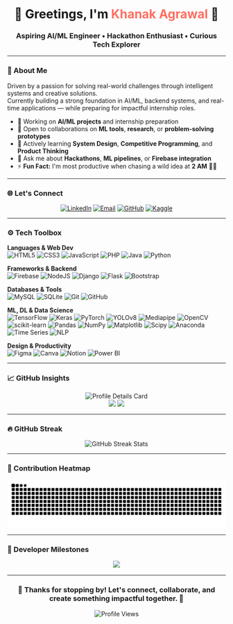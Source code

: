 <h1 align="center">🌟 Greetings, I'm <span style="color:#ff6f61;">Khanak Agrawal</span> 🔬</h1>

<h3 align="center"><strong>Aspiring AI/ML Engineer • Hackathon Enthusiast • Curious Tech Explorer</strong></h3>

---

### 💼 About Me

Driven by a passion for solving real-world challenges through intelligent systems and creative solutions.  
Currently building a strong foundation in AI/ML, backend systems, and real-time applications — while preparing for impactful internship roles.

- 🔭 Working on **AI/ML projects** and internship preparation  
- 🤝 Open to collaborations on **ML tools**, **research**, or **problem-solving prototypes**  
- 🌱 Actively learning **System Design**, **Competitive Programming**, and **Product Thinking**  
- 💬 Ask me about **Hackathons**, **ML pipelines**, or **Firebase integration**  
- ⚡ **Fun Fact:** I'm most productive when chasing a wild idea at **2 AM** 🌙✨

---

### 🌐 Let's Connect

<div align="center">

[![LinkedIn](https://img.shields.io/badge/LinkedIn-0077B5?style=for-the-badge&logo=linkedin&logoColor=white)](https://www.linkedin.com/in/khanak-agrawal-361277210/)
[![Email](https://img.shields.io/badge/Gmail-D14836?style=for-the-badge&logo=gmail&logoColor=white)](mailto:khanak17.wal@gmail.com)
[![GitHub](https://img.shields.io/badge/GitHub-100000?style=for-the-badge&logo=github&logoColor=white)](https://github.com/Khanakag-17)
[![Kaggle](https://img.shields.io/badge/Kaggle-20BEFF?style=for-the-badge&logo=kaggle&logoColor=white)](https://www.kaggle.com/khanakagrawal)

</div>

---

### ⚙️ Tech Toolbox

**Languages & Web Dev**  
![HTML5](https://img.shields.io/badge/html5-%23E34F26.svg?style=plastic&logo=html5&logoColor=white)
![CSS3](https://img.shields.io/badge/css3-%231572B6.svg?style=plastic&logo=css3&logoColor=white)
![JavaScript](https://img.shields.io/badge/javascript-%23323330.svg?style=plastic&logo=javascript&logoColor=%23F7DF1E)
![PHP](https://img.shields.io/badge/php-%23777BB4.svg?style=plastic&logo=php&logoColor=white)
![Java](https://img.shields.io/badge/java-%23ED8B00.svg?style=plastic&logo=openjdk&logoColor=white)
![Python](https://img.shields.io/badge/python-3670A0?style=plastic&logo=python&logoColor=ffdd54)

**Frameworks & Backend**  
![Firebase](https://img.shields.io/badge/firebase-%23039BE5.svg?style=plastic&logo=firebase)
![NodeJS](https://img.shields.io/badge/node.js-6DA55F?style=plastic&logo=node.js&logoColor=white)
![Django](https://img.shields.io/badge/django-%23092E20.svg?style=plastic&logo=django&logoColor=white)
![Flask](https://img.shields.io/badge/flask-%23000.svg?style=plastic&logo=flask&logoColor=white)
![Bootstrap](https://img.shields.io/badge/bootstrap-%238511FA.svg?style=plastic&logo=bootstrap&logoColor=white)

**Databases & Tools**  
![MySQL](https://img.shields.io/badge/mysql-4479A1.svg?style=plastic&logo=mysql&logoColor=white)
![SQLite](https://img.shields.io/badge/sqlite-%2307405e.svg?style=plastic&logo=sqlite&logoColor=white)
![Git](https://img.shields.io/badge/git-%23F05033.svg?style=plastic&logo=git&logoColor=white)
![GitHub](https://img.shields.io/badge/github-%23121011.svg?style=plastic&logo=github&logoColor=white)

**ML, DL & Data Science**  
![TensorFlow](https://img.shields.io/badge/TensorFlow-%23FF6F00.svg?style=plastic&logo=TensorFlow&logoColor=white)
![Keras](https://img.shields.io/badge/Keras-%23D00000.svg?style=plastic&logo=Keras&logoColor=white)
![PyTorch](https://img.shields.io/badge/PyTorch-%23EE4C2C.svg?style=plastic&logo=PyTorch&logoColor=white)
![YOLOv8](https://img.shields.io/badge/YOLOv8-%23FF4081.svg?style=plastic&logo=openai&logoColor=white)
![Mediapipe](https://img.shields.io/badge/Mediapipe-FF6F00?style=plastic&logo=google&logoColor=white)
![OpenCV](https://img.shields.io/badge/opencv-%23white.svg?style=plastic&logo=opencv&logoColor=white)
![scikit-learn](https://img.shields.io/badge/scikit--learn-%23F7931E.svg?style=plastic&logo=scikit-learn&logoColor=white)
![Pandas](https://img.shields.io/badge/pandas-%23150458.svg?style=plastic&logo=pandas&logoColor=white)
![NumPy](https://img.shields.io/badge/numpy-%23013243.svg?style=plastic&logo=numpy&logoColor=white)
![Matplotlib](https://img.shields.io/badge/Matplotlib-%23ffffff.svg?style=plastic&logo=Matplotlib&logoColor=black)
![Scipy](https://img.shields.io/badge/SciPy-%230C55A5.svg?style=plastic&logo=scipy&logoColor=white)
![Anaconda](https://img.shields.io/badge/Anaconda-%2344A833.svg?style=plastic&logo=anaconda&logoColor=white)
![Time Series](https://img.shields.io/badge/Time%20Series-%234285F4.svg?style=plastic&logo=clockify&logoColor=white)
![NLP](https://img.shields.io/badge/NLP-%23ff69b4.svg?style=plastic&logo=googletranslate&logoColor=white)

**Design & Productivity**  
![Figma](https://img.shields.io/badge/figma-%23F24E1E.svg?style=plastic&logo=figma&logoColor=white)
![Canva](https://img.shields.io/badge/Canva-%2300C4CC.svg?style=plastic&logo=Canva&logoColor=white)
![Notion](https://img.shields.io/badge/Notion-%23000000.svg?style=plastic&logo=notion&logoColor=white)
![Power BI](https://img.shields.io/badge/power_bi-F2C811?style=plastic&logo=powerbi&logoColor=black)

---

### 📈 GitHub Insights

<div align="center">

  <img src="https://github-profile-summary-cards.vercel.app/api/cards/profile-details?username=Khanakag-17&theme=dark" width="600" alt="Profile Details Card" />
  <br />
  <img src="https://github-profile-summary-cards.vercel.app/api/cards/repos-per-language?username=Khanakag-17&theme=dark" width="290" />
  <img src="https://github-profile-summary-cards.vercel.app/api/cards/stats?username=Khanakag-17&theme=dark" width="290" />

</div>

---

### 🔥 GitHub Streak

<div align="center">
  <img src="https://nirzak-streak-stats.vercel.app/?user=Khanakag-17&theme=dark&hide_border=true" alt="GitHub Streak Stats" />
</div>

---

### 🔁 Contribution Heatmap


<div align="center">
  <img src="https://raw.githubusercontent.com/Khanakag-17/Khanakag-17/output/github-contribution-grid-snake-dark.svg" alt="snake gif" />
</div>


---

### 🏅 Developer Milestones

<div align="center">
  <img src="https://github-profile-trophy.vercel.app/?username=Khanakag-17&theme=dracula&no-frame=true&no-bg=true&margin-w=4" />
</div>

---

<h3 align="center">🚀 Thanks for stopping by! Let's connect, collaborate, and create something impactful together. 🤝</h3>

<p align="center">
  <img src="https://komarev.com/ghpvc/?username=Khanakag-17&color=blue" alt="Profile Views" />
</p>

<!-- Proudly created with GPRM ( https://gprm.itsvg.in ) -->
